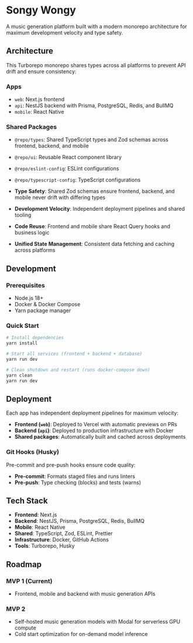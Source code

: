 # Songy Wongy

A music generation platform built with a modern monorepo architecture for maximum development velocity and type safety.

## Architecture

This Turborepo monorepo shares types across all platforms to prevent API drift and ensure consistency:

### Apps

- `web`: Next.js frontend
- `api`: NestJS backend with Prisma, PostgreSQL, Redis, and BullMQ
- `mobile`: React Native

### Shared Packages

- `@repo/types`: Shared TypeScript types and Zod schemas across frontend, backend, and mobile
- `@repo/ui`: Reusable React component library
- `@repo/eslint-config`: ESLint configurations
- `@repo/typescript-config`: TypeScript configurations

- **Type Safety**: Shared Zod schemas ensure frontend, backend, and mobile never drift with differing types
- **Development Velocity**: Independent deployment pipelines and shared tooling
- **Code Reuse**: Frontend and mobile share React Query hooks and business logic
- **Unified State Management**: Consistent data fetching and caching across platforms

## Development

### Prerequisites

- Node.js 18+
- Docker & Docker Compose
- Yarn package manager

### Quick Start

```bash
# Install dependencies
yarn install

# Start all services (frontend + backend + database)
yarn run dev

# Clean shutdown and restart (runs docker-compose down)
yarn clean
yarn run dev
```

## Deployment

Each app has independent deployment pipelines for maximum velocity:

- **Frontend (`web`)**: Deployed to Vercel with automatic previews on PRs
- **Backend (`api`)**: Deployed to production infrastructure with Docker
- **Shared packages**: Automatically built and cached across deployments

### Git Hooks (Husky)

Pre-commit and pre-push hooks ensure code quality:

- **Pre-commit**: Formats staged files and runs linters
- **Pre-push**: Type checking (blocks) and tests (warns)

## Tech Stack

- **Frontend**: Next.js
- **Backend**: NestJS, Prisma, PostgreSQL, Redis, BullMQ
- **Mobile**: React Native
- **Shared**: TypeScript, Zod, ESLint, Prettier
- **Infrastructure**: Docker, GitHub Actions
- **Tools**: Turborepo, Husky

## Roadmap

### MVP 1 (Current)

- Frontend, mobile and backend with music generation APIs

### MVP 2

- Self-hosted music generation models with Modal for serverless GPU compute
- Cold start optimization for on-demand model inference
